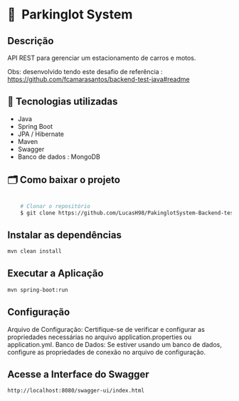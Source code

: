 # 🔖&nbsp; Parkinglot System
## Descrição
API REST para gerenciar um estacionamento de carros e motos.

Obs: desenvolvido tendo este desafio de referência : https://github.com/fcamarasantos/backend-test-java#readme

## 🚀  Tecnologias utilizadas
- Java
- Spring Boot
- JPA / Hibernate
- Maven
- Swagger
- Banco de dados : MongoDB

##  🗂 Como baixar o projeto


```bash

    # Clonar o repositório
    $ git clone https://github.com/LucasH98/PakinglotSystem-Backend-test
```

## Instalar as dependências

```bash
mvn clean install
```
## Executar a Aplicação

```bash
mvn spring-boot:run
```
## Configuração
Arquivo de Configuração:
Certifique-se de verificar e configurar as propriedades necessárias no arquivo application.properties ou application.yml.
Banco de Dados: Se estiver usando um banco de dados, configure as propriedades de conexão no arquivo de configuração.

## Acesse a Interface do Swagger

```bash
http://localhost:8080/swagger-ui/index.html
```





